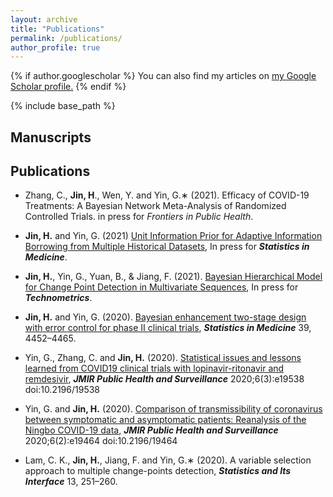 ```yaml
---
layout: archive
title: "Publications"
permalink: /publications/
author_profile: true
---
```


{% if author.googlescholar %}
  You can also find my articles on <u><a href="{{author.googlescholar}}">my Google Scholar profile</a>.</u>
{% endif %}

{% include base_path %}


## **Manuscripts**



## **Publications**

- Zhang, C., **Jin, H**., Wen, Y. and Yin, G.∗ (2021). Efficacy of COVID-19 Treatments: A Bayesian Network Meta-Analysis of Randomized Controlled Trials. in press for *Frontiers in Public Health*.
- **Jin, H.** and Yin, G. (2021) [Unit Information Prior for Adaptive Information Borrowing from Multiple Historical Datasets](http://jinhuaqing.github.io/files/UIP.pdf), In press for ***Statistics in Medicine***.
- **Jin, H.**, Yin, G., Yuan, B., & Jiang, F. (2021). [Bayesian Hierarchical Model for Change Point Detection in Multivariate Sequences](http://jinhuaqing.github.io/files/mulseq-tech-final-both.pdf), In press for ***Technometrics***.


- **Jin, H.** and Yin, G.
(2020). [Bayesian enhancement two-stage design with error control for
phase II clinical trials](http://jinhuaqing.github.io/files/BETEC.pdf), ***Statistics in Medicine*** 39, 4452–4465.

- Yin, G., Zhang, C. and **Jin, H.** (2020). 
[Statistical issues and lessons learned from COVID19 clinical trials with lopinavir-ritonavir and remdesivir](https://publichealth.jmir.org/2020/3/e19538/),
***JMIR Public Health and Surveillance***
2020;6(3):e19538 doi:10.2196/19538

- Yin, G. and **Jin, H.** (2020). 
[Comparison of transmissibility of coronavirus between symptomatic
and asymptomatic patients: Reanalysis of the Ningbo COVID-19 data](https://www.ncbi.nlm.nih.gov/pmc/articles/PMC7257483/),
***JMIR Public Health and Surveillance*** 2020;6(2):e19464 doi:10.2196/19464

- Lam, C. K., **Jin, H.**, Jiang, F. and Yin, G.∗ (2020). 
  A variable selection approach to multiple change-points detection, ***Statistics and Its Interface*** 13, 251–260.

  